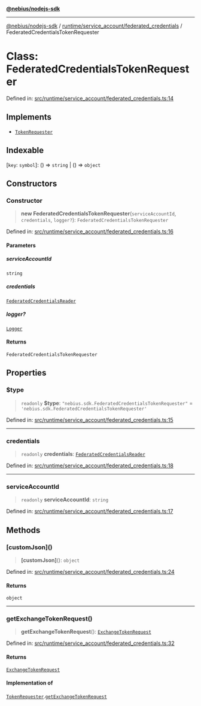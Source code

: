 [**@nebius/nodejs-sdk**](../../../../README.md)

---

[@nebius/nodejs-sdk](../../../../README.md) / [runtime/service_account/federated_credentials](../README.md) / FederatedCredentialsTokenRequester

# Class: FederatedCredentialsTokenRequester

Defined in: [src/runtime/service_account/federated_credentials.ts:14](https://github.com/nebius/nodejs-sdk/blob/b305f8e478cb0251c26d73900b264b3bd9a5cc58/src/runtime/service_account/federated_credentials.ts#L14)

## Implements

- [`TokenRequester`](../../../token/exchangeable/interfaces/TokenRequester.md)

## Indexable

\[`key`: `symbol`\]: () => `string` \| () => `object`

## Constructors

### Constructor

> **new FederatedCredentialsTokenRequester**(`serviceAccountId`, `credentials`, `logger?`): `FederatedCredentialsTokenRequester`

Defined in: [src/runtime/service_account/federated_credentials.ts:16](https://github.com/nebius/nodejs-sdk/blob/b305f8e478cb0251c26d73900b264b3bd9a5cc58/src/runtime/service_account/federated_credentials.ts#L16)

#### Parameters

##### serviceAccountId

`string`

##### credentials

[`FederatedCredentialsReader`](../interfaces/FederatedCredentialsReader.md)

##### logger?

[`Logger`](../../../util/logging/classes/Logger.md)

#### Returns

`FederatedCredentialsTokenRequester`

## Properties

### $type

> `readonly` **$type**: `"nebius.sdk.FederatedCredentialsTokenRequester"` = `'nebius.sdk.FederatedCredentialsTokenRequester'`

Defined in: [src/runtime/service_account/federated_credentials.ts:15](https://github.com/nebius/nodejs-sdk/blob/b305f8e478cb0251c26d73900b264b3bd9a5cc58/src/runtime/service_account/federated_credentials.ts#L15)

---

### credentials

> `readonly` **credentials**: [`FederatedCredentialsReader`](../interfaces/FederatedCredentialsReader.md)

Defined in: [src/runtime/service_account/federated_credentials.ts:18](https://github.com/nebius/nodejs-sdk/blob/b305f8e478cb0251c26d73900b264b3bd9a5cc58/src/runtime/service_account/federated_credentials.ts#L18)

---

### serviceAccountId

> `readonly` **serviceAccountId**: `string`

Defined in: [src/runtime/service_account/federated_credentials.ts:17](https://github.com/nebius/nodejs-sdk/blob/b305f8e478cb0251c26d73900b264b3bd9a5cc58/src/runtime/service_account/federated_credentials.ts#L17)

## Methods

### \[customJson\]()

> **\[customJson\]**(): `object`

Defined in: [src/runtime/service_account/federated_credentials.ts:24](https://github.com/nebius/nodejs-sdk/blob/b305f8e478cb0251c26d73900b264b3bd9a5cc58/src/runtime/service_account/federated_credentials.ts#L24)

#### Returns

`object`

---

### getExchangeTokenRequest()

> **getExchangeTokenRequest**(): [`ExchangeTokenRequest`](../../../../generated/nebius/iam/v1/interfaces/ExchangeTokenRequest.md)

Defined in: [src/runtime/service_account/federated_credentials.ts:32](https://github.com/nebius/nodejs-sdk/blob/b305f8e478cb0251c26d73900b264b3bd9a5cc58/src/runtime/service_account/federated_credentials.ts#L32)

#### Returns

[`ExchangeTokenRequest`](../../../../generated/nebius/iam/v1/interfaces/ExchangeTokenRequest.md)

#### Implementation of

[`TokenRequester`](../../../token/exchangeable/interfaces/TokenRequester.md).[`getExchangeTokenRequest`](../../../token/exchangeable/interfaces/TokenRequester.md#getexchangetokenrequest)

